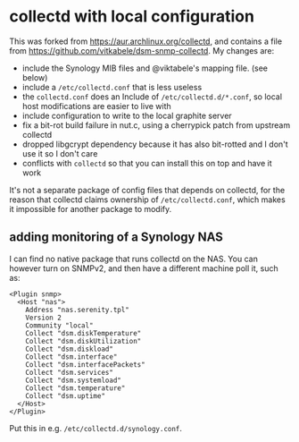 # collectd with local configuration

This was forked from https://aur.archlinux.org/collectd, and contains a
file from https://github.com/vitkabele/dsm-snmp-collectd.  My changes are:

+ include the Synology MIB files and @viktabele's mapping file.
  (see below)
+ include a `/etc/collectd.conf` that is less useless
+ the `collectd.conf` does an Include of `/etc/collectd.d/*.conf`,
  so local host modifications are easier to live with
+ include configuration to write to the local graphite server
+ fix a bit-rot build failure in nut.c, using a cherrypick patch from
  upstream collectd
+ dropped libgcrypt dependency because it has also bit-rotted and I
  don't use it so I don't care
+ conflicts with `collectd` so that you can install this on top
  and have it work

It's not a separate package of config files that depends on collectd,
for the reason that collectd claims ownership of `/etc/collectd.conf`,
which makes it impossible for another package to modify.

## adding monitoring of a Synology NAS

I can find no native package that runs collectd on the NAS.  You can
however turn on SNMPv2, and then have a different machine poll it,
such as:

```
<Plugin snmp>
  <Host "nas">
    Address "nas.serenity.tpl"
    Version 2
    Community "local"
    Collect "dsm.diskTemperature"
    Collect "dsm.diskUtilization"
    Collect "dsm.diskload"
    Collect "dsm.interface"
    Collect "dsm.interfacePackets"
    Collect "dsm.services"
    Collect "dsm.systemload"
    Collect "dsm.temperature"
    Collect "dsm.uptime"
  </Host>
</Plugin>
```

Put this in e.g. `/etc/collectd.d/synology.conf`.
